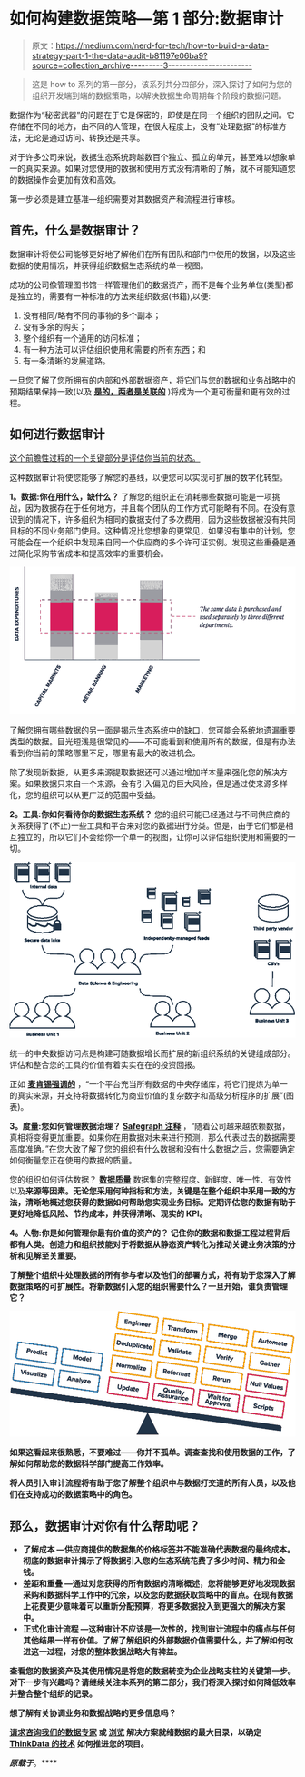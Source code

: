# 如何构建数据策略—第 1 部分:数据审计

> 原文：<https://medium.com/nerd-for-tech/how-to-build-a-data-strategy-part-1-the-data-audit-b81197e06ba9?source=collection_archive---------3----------------------->

> 这是 how to 系列的第一部分，该系列共分四部分，深入探讨了如何为您的组织开发端到端的数据策略，以解决数据生命周期每个阶段的数据问题。

数据作为“秘密武器”的问题在于它是保密的，即使是在同一个组织的团队之间。它存储在不同的地方，由不同的人管理，在很大程度上，没有“处理数据”的标准方法，无论是通过访问、转换还是共享。

对于许多公司来说，数据生态系统跨越数百个独立、孤立的单元，甚至难以想象单一的真实来源。如果对您使用的数据和使用方式没有清晰的了解，就不可能知道您的数据操作会更加有效和高效。

第一步必须是建立基准—组织需要对其数据资产和流程进行审核。

## 首先，什么是数据审计？

数据审计将使公司能够更好地了解他们在所有团队和部门中使用的数据，以及这些数据的使用情况，并获得组织数据生态系统的单一视图。

成功的公司像管理图书馆一样管理他们的数据资产，而不是每个业务单位(类型)都是独立的，需要有一种标准的方法来组织数据(书籍),以便:

1.  没有相同/略有不同的事物的多个副本；
2.  没有多余的购买；
3.  整个组织有一个通用的访问标准；
4.  有一种方法可以评估组织使用和需要的所有东西；和
5.  有一条清晰的发展道路。

一旦您了解了您所拥有的内部和外部数据资产，将它们与您的数据和业务战略中的预期结果保持一致(以及 [**是的，两者是关联的**](https://blog.thinkdataworks.com/adapt-or-die-why-your-business-strategy-is-failing-your-data-strategy) )将成为一个更可衡量和更有效的过程。

## 如何进行数据审计

[这个前瞻性过程的一个关键部分是评估你当前的状态。](https://www.forbes.com/sites/bernardmarr/2019/03/13/why-every-company-needs-a-data-strategy-for-2019/)

这种数据审计将使您能够了解您的基线，以便您可以实现可扩展的数字化转型。

**1。数据:你在用什么，缺什么？** 了解您的组织正在消耗哪些数据可能是一项挑战，因为数据存在于任何地方，并且每个团队的工作方式可能略有不同。在没有意识到的情况下，许多组织为相同的数据支付了多次费用，因为这些数据被没有共同目标的不同业务部门使用。这种情况比您想象的更常见，如果没有集中的计划，您可能会在一个组织中发现来自同一个供应商的多个许可证实例。发现这些重叠是通过简化采购节省成本和提高效率的重要机会。

![](img/ad00f241a59621b82af222eb088a249a.png)

了解您拥有哪些数据的另一面是揭示生态系统中的缺口，您可能会系统地遗漏重要类型的数据。目光短浅是很常见的——不可能看到和使用所有的数据，但是有办法看到你当前的策略哪里不足，哪里有最大的改进机会。

除了发现新数据，从更多来源提取数据还可以通过增加样本量来强化您的解决方案。如果数据只来自一个来源，会有引入偏见的巨大风险，但是通过使来源多样化，您的组织可以从更广泛的范围中受益。

**2。工具:你如何看待你的数据生态系统？** 您的组织可能已经通过与不同供应商的关系获得了(不止)一些工具和平台来对您的数据进行分类。但是，由于它们都是相互独立的，所以它们不会给你一个单一的视图，让你可以评估组织使用和需要的一切。

![](img/cc32d01d6a2761232e24cff8d1ab29de.png)

统一的中央数据访问点是构建可随数据增长而扩展的新组织系统的关键组成部分。评估和整合您的工具的价值有着实实在在的投资回报。

正如 [**麦肯锡强调的**](https://www.mckinsey.com/~/media/McKinsey/Industries/Electric%20Power%20and%20Natural%20Gas/Our%20Insights/Building%20a%20great%20data%20platform/Building-a-great-data-platform-final.pdf) ，“一个平台充当所有数据的中央存储库，将它们提炼为单一的真实来源，并支持将数据转化为商业价值的复杂数字和高级分析程序的扩展”(图表)。

**3。度量:您如何管理数据治理？** [**Safegraph 注释**](https://www.safegraph.com/blog/data-as-a-service-bible-everything-you-wanted-to-know-about-running-daas-companies) ，“随着公司越来越依赖数据，真相将变得更加重要。如果你在用数据对未来进行预测，那么代表过去的数据需要高度准确。”在您大致了解了您的组织有什么数据和没有什么数据之后，您需要确定如何衡量您正在使用的数据的质量。

您的组织如何评估数据？ [**数据质量**](https://www.dataversity.net/what-is-data-quality/) 数据集的完整程度、新鲜度、唯一性、有效性以及[](https://blog.thinkdataworks.com/provenance-in-covid-19-data)**来源等因素。无论您采用何种指标和方法，关键是在整个组织中采用一致的方法，清晰地概述您获得的数据如何帮助您实现业务目标。定期评估您的数据有助于更好地降低风险、节约成本，并获得清晰、现实的 KPI。**

****4。人物:你是如何管理你最有价值的资产的？** 记住你的数据和数据工程过程背后都有人类。创造力和组织技能对于将数据从静态资产转化为推动关键业务决策的分析和见解至关重要。**

**了解整个组织中处理数据的所有参与者以及他们的部署方式，将有助于您深入了解数据策略的可扩展性。将新数据引入您的组织需要什么？一旦开始，谁负责管理它？**

**![](img/5556de230c984b8419c9cb6b2b2cc8fe.png)**

**如果这看起来很熟悉，不要难过——你并不孤单。调查查找和使用数据的工作，了解如何帮助您的数据科学部门提高工作效率。**

**将人员引入审计流程将有助于您了解整个组织中与数据打交道的所有人员，以及他们在支持成功的数据策略中的角色。**

## **那么，数据审计对你有什么帮助呢？**

*   ****了解成本** —供应商提供的数据集的价格标签并不能准确代表数据的最终成本。彻底的数据审计揭示了将数据引入您的生态系统花费了多少时间、精力和金钱。**
*   ****差距和重叠** —通过对您获得的所有数据的清晰概述，您将能够更好地发现数据采购和数据科学工作中的冗余，以及您的数据获取策略中的盲点。在现有数据上花费更少意味着可以重新分配预算，将更多数据投入到更强大的解决方案中。**
*   ****正式化审计流程** —这种审计不应该是一次性的，找到审计流程中的痛点与任何其他结果一样有价值。了解了解组织的外部数据价值需要什么，并了解如何改进这一过程，对您的整体数据战略大有裨益。**

**查看您的数据资产及其使用情况是将您的数据转变为企业战略支柱的关键第一步。对下一步有兴趣吗？请继续关注本系列的第二部分，我们将深入探讨如何降低效率并整合整个组织的记录。**

**想了解有关协调业务和数据战略的更多信息吗？**

**[**请求咨询我们的数据专家**](https://meetings.hubspot.com/eugene?__hstc=82057097.c44170329b0f6a24ca43003f609ef893.1609787358702.1615304959659.1615315779227.131&__hssc=82057097.25.1615315779227&__hsfp=2940426566) 或 [**浏览**](https://marketplace.namara.io/?__hstc=82057097.c44170329b0f6a24ca43003f609ef893.1609787358702.1615304959659.1615315779227.131&__hssc=82057097.25.1615315779227&__hsfp=2940426566) 解决方案就绪数据的最大目录，以确定 [**ThinkData 的技术**](https://www.thinkdataworks.com/products/namara) 如何推进您的项目。**

***原载于*[](https://blog.thinkdataworks.com/how-to-build-a-data-strategy-part-1-the-data-audit)**。****